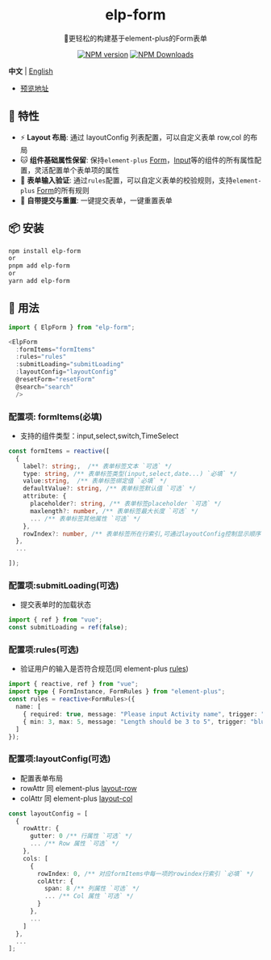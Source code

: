 <h1 align="center">elp-form</h1>
<p align="center">🚀更轻松的构建基于element-plus的Form表单</p>

<p align="center">
<a href="https://www.npmjs.com/package/elp-form" target="__blank"><img src="https://img.shields.io/npm/v/elp-form?color=a1b858&label=" alt="NPM version"></a>
<a href="https://www.npmjs.com/package/elp-form" target="__blank"><img alt="NPM Downloads" src="https://img.shields.io/npm/dm/elp-form?color=50a36f&label="></a>
</p>

**中文** | [English](./README.md)

- [预览地址](https://pkg-demo.netlify.app/)

## 🚀 特性

- ⚡ **Layout 布局**: 通过 layoutConfig 列表配置，可以自定义表单 row,col 的布局
- 🐱 **组件基础属性保留**: 保持`element-plus` [Form](https://element-plus.org/zh-CN/component/table.html)，[Input](https://element-plus.org/zh-CN/component/input.html)等的组件的所有属性配置，灵活配置单个表单项的属性
- 🎈 **表单输入验证**: 通过`rules`配置，可以自定义表单的校验规则，支持`element-plus` [Form](https://element-plus.org/zh-CN/component/form.html#rules)的所有规则
- 🥏 **自带提交与重置**: 一键提交表单，一键重置表单

## 📦 安装

```bash
npm install elp-form
or
pnpm add elp-form
or
yarn add elp-form
```

## 🦄 用法

```ts
import { ElpForm } from "elp-form";

<ElpForm
  :formItems="formItems"
  :rules="rules"
  :submitLoading="submitLoading"
  :layoutConfig="layoutConfig"
  @resetForm="resetForm"
  @search="search"
  />
```

### 配置项: formItems(必填)

- 支持的组件类型：input,select,switch,TimeSelect

```ts
const formItems = reactive([
  {
    label?: string;,  /** 表单标签文本 `可选` */
    type: string, /** 表单标签类型(input,select,date...) `必填` */
    value:string,  /** 表单标签绑定值 `必填` */
    defaultValue?: string, /** 表单标签默认值 `可选` */
    attribute: {
      placeholder?: string, /** 表单标签placeholder `可选` */
      maxlength?: number, /** 表单标签最大长度 `可选` */
      ... /** 表单标签其他属性 `可选` */
    },
    rowIndex?: number, /** 表单标签所在行索引,可通过layoutConfig控制显示顺序 `可选` */
  },
  ...

]);
```

### 配置项:submitLoading(可选)

- 提交表单时的加载状态

```ts
import { ref } from "vue";
const submitLoading = ref(false);
```

### 配置项:rules(可选)

- 验证用户的输入是否符合规范(同 element-plus [rules](https://element-plus.org/zh-CN/component/form.html#rules))

```ts
import { reactive, ref } from "vue";
import type { FormInstance, FormRules } from "element-plus";
const rules = reactive<FormRules>({
  name: [
    { required: true, message: "Please input Activity name", trigger: "blur" },
    { min: 3, max: 5, message: "Length should be 3 to 5", trigger: "blur" }
  ]
});
```

### 配置项:layoutConfig(可选)

- 配置表单布局
- rowAttr 同 element-plus [layout-row](https://element-plus.org/zh-CN/component/layout.html#row-%E5%B1%9E%E6%80%A7)
- colAttr 同 element-plus [layout-col](https://element-plus.org/zh-CN/component/layout.html#col-%E5%B1%9E%E6%80%A7)

```ts
const layoutConfig = [
  {
    rowAttr: {
      gutter: 0 /** 行属性 `可选` */
      ... /** Row 属性 `可选` */
    },
    cols: [
      {
        rowIndex: 0, /** 对应formItems中每一项的rowindex行索引 `必填` */
        colAttr: {
          span: 8 /** 列属性 `可选` */
          ... /** Col 属性 `可选` */
        }
      },
      ...
    ]
  },
  ...
];

```
